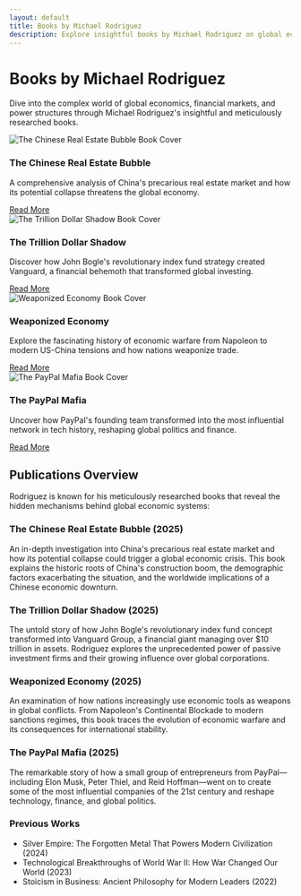 ```yaml
---
layout: default
title: Books by Michael Rodriguez
description: Explore insightful books by Michael Rodriguez on global economics, financial markets, and the hidden forces shaping our world.
---
```


<!-- Google tag (gtag.js) -->
<script async src="https://www.googletagmanager.com/gtag/js?id=G-62RSZYW4JV"></script>
<script>
  window.dataLayer = window.dataLayer || [];
  function gtag(){dataLayer.push(arguments);}
  gtag('js', new Date());

  gtag('config', 'G-62RSZYW4JV');
</script>

# Books by Michael Rodriguez

Dive into the complex world of global economics, financial markets, and power structures through Michael Rodriguez's insightful and meticulously researched books.

<div class="book-grid">
  <div class="book-card">
    <img src="{{ site.baseurl }}/assets/images/THE%20CHINESE%20REAL%20ESTATE%20BUBBLE%20print.png" alt="The Chinese Real Estate Bubble Book Cover" style="max-width: 100%; height: auto;">
    <div class="book-card-content">
      <h3>The Chinese Real Estate Bubble</h3>
      <p>A comprehensive analysis of China's precarious real estate market and how its potential collapse threatens the global economy.</p>
      <a href="{{ site.baseurl }}/books/chinese-real-estate-bubble" class="btn">Read More</a>
    </div>
  </div>
  
  <div class="book-card">
    <img src="{{ site.baseurl }}/assets/images/Trillion%20Dollar%20Shadow.png" alt="The Trillion Dollar Shadow Book Cover" style="max-width: 100%; height: auto;">
    <div class="book-card-content">
      <h3>The Trillion Dollar Shadow</h3>
      <p>Discover how John Bogle's revolutionary index fund strategy created Vanguard, a financial behemoth that transformed global investing.</p>
      <a href="{{ site.baseurl }}/books/trillion-dollar-shadow" class="btn">Read More</a>
    </div>
  </div>
  
  <div class="book-card">
    <img src="{{ site.baseurl }}/assets/images/Weaponized%20Economy.png" alt="Weaponized Economy Book Cover" style="max-width: 100%; height: auto;">
    <div class="book-card-content">
      <h3>Weaponized Economy</h3>
      <p>Explore the fascinating history of economic warfare from Napoleon to modern US-China tensions and how nations weaponize trade.</p>
      <a href="{{ site.baseurl }}/books/weaponized-economy" class="btn">Read More</a>
    </div>
  </div>
  
  <div class="book-card">
    <img src="{{ site.baseurl }}/assets/images/paypalmafia.png" alt="The PayPal Mafia Book Cover" style="max-width: 100%; height: auto;">
    <div class="book-card-content">
      <h3>The PayPal Mafia</h3>
      <p>Uncover how PayPal's founding team transformed into the most influential network in tech history, reshaping global politics and finance.</p>
      <a href="{{ site.baseurl }}/books/paypal-mafia" class="btn">Read More</a>
    </div>
  </div>
</div>

## Publications Overview

Rodriguez is known for his meticulously researched books that reveal the hidden mechanisms behind global economic systems:

### The Chinese Real Estate Bubble (2025)
An in-depth investigation into China's precarious real estate market and how its potential collapse could trigger a global economic crisis. This book explains the historic roots of China's construction boom, the demographic factors exacerbating the situation, and the worldwide implications of a Chinese economic downturn.

### The Trillion Dollar Shadow (2025)
The untold story of how John Bogle's revolutionary index fund concept transformed into Vanguard Group, a financial giant managing over $10 trillion in assets. Rodriguez explores the unprecedented power of passive investment firms and their growing influence over global corporations.

### Weaponized Economy (2025)
An examination of how nations increasingly use economic tools as weapons in global conflicts. From Napoleon's Continental Blockade to modern sanctions regimes, this book traces the evolution of economic warfare and its consequences for international stability.

### The PayPal Mafia (2025)
The remarkable story of how a small group of entrepreneurs from PayPal—including Elon Musk, Peter Thiel, and Reid Hoffman—went on to create some of the most influential companies of the 21st century and reshape technology, finance, and global politics.

### Previous Works
- Silver Empire: The Forgotten Metal That Powers Modern Civilization (2024)
- Technological Breakthroughs of World War II: How War Changed Our World (2023)
- Stoicism in Business: Ancient Philosophy for Modern Leaders (2022)
